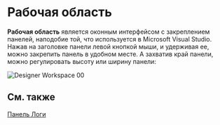 # Рабочая область

**Рабочая область** является оконным интерфейсом с закреплением панелей, наподобие той, что используется в Microsoft Visual Studio. Нажав на заголовке панели левой кнопкой мыши, и удерживая ее, можно закрепить панель в удобном месте. А захватив край панели, можно регулировать высоту или ширину панели:

![Designer Workspace 00](~/images/Designer_Workspace_00.png)

## См. также

[Панель Логи](Designer_Panel_Logs.md)
